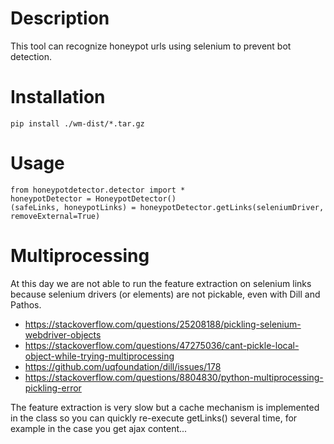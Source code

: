# Description

This tool can recognize honeypot urls using selenium to prevent bot detection.

# Installation

    pip install ./wm-dist/*.tar.gz

# Usage

	from honeypotdetector.detector import *
	honeypotDetector = HoneypotDetector()
    (safeLinks, honeypotLinks) = honeypotDetector.getLinks(seleniumDriver, removeExternal=True)

# Multiprocessing

At this day we are not able to run the feature extraction on selenium links because selenium drivers (or elements) are not pickable, even with Dill and Pathos.

 * <https://stackoverflow.com/questions/25208188/pickling-selenium-webdriver-objects>
 * <https://stackoverflow.com/questions/47275036/cant-pickle-local-object-while-trying-multiprocessing>
 * <https://github.com/uqfoundation/dill/issues/178>
 * <https://stackoverflow.com/questions/8804830/python-multiprocessing-pickling-error>

The feature extraction is very slow but a cache mechanism is implemented in the class so you can quickly re-execute getLinks() several time, for example in the case you get ajax content...